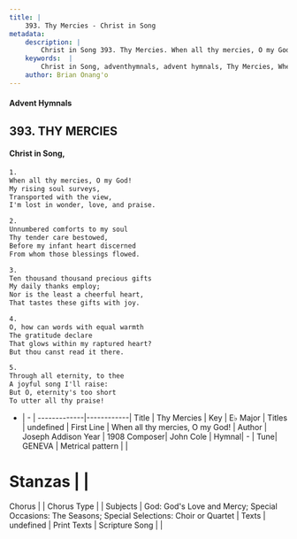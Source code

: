```yaml
---
title: |
    393. Thy Mercies - Christ in Song
metadata:
    description: |
        Christ in Song 393. Thy Mercies. When all thy mercies, O my God! My rising soul surveys, Transported with the view,  I'm lost in wonder, love, and praise.
    keywords:  |
        Christ in Song, adventhymnals, advent hymnals, Thy Mercies, When all thy mercies, O my God!. 
    author: Brian Onang'o
---
```


#### Advent Hymnals
## 393. THY MERCIES
####  Christ in Song,

```txt
1.
When all thy mercies, O my God!
My rising soul surveys,
Transported with the view, 
I'm lost in wonder, love, and praise.

2.
Unnumbered comforts to my soul
Thy tender care bestowed,
Before my infant heart discerned
From whom those blessings flowed.

3.
Ten thousand thousand precious gifts
My daily thanks employ;
Nor is the least a cheerful heart,
That tastes these gifts with joy.

4.
O, how can words with equal warmth
The gratitude declare
That glows within my raptured heart?
But thou canst read it there.

5.
Through all eternity, to thee
A joyful song I'll raise:
But O, eternity's too short
To utter all thy praise!

```

- |   -  |
-------------|------------|
Title | Thy Mercies |
Key | E♭ Major |
Titles | undefined |
First Line | When all thy mercies, O my God! |
Author | Joseph Addison
Year | 1908
Composer| John Cole |
Hymnal|  - |
Tune| GENEVA |
Metrical pattern | |
# Stanzas |  |
Chorus |  |
Chorus Type |  |
Subjects | God: God's Love and Mercy; Special Occasions: The Seasons; Special Selections: Choir or Quartet |
Texts | undefined |
Print Texts | 
Scripture Song |  |
    
